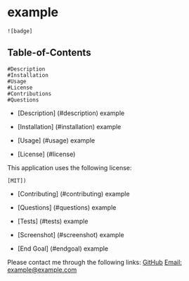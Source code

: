

  # example
  
    ![badge]
    

  ## Table-of-Contents
    #Description
    #Installation
    #Usage
    #License
    #Contributions
    #Questions

  * [Description] (#description)
  example

  * [Installation] (#installation)
  example

  * [Usage] (#usage)
  example

  * [License] (#license)
  
This application uses the following license:
      
    [MIT])
    
      

  * [Contributing] (#contributing)
  example

  * [Questions] (#questions)
  example

  * [Tests] (#tests)
  example

  * [Screenshot] (#screenshot)
  example

  * [End Goal] (#endgoal)
  example

  Please contact me through the following links:
  [GitHub](https://github.com/undefined)
  [Email: example@example.com](mailto:example@example.com)  
  